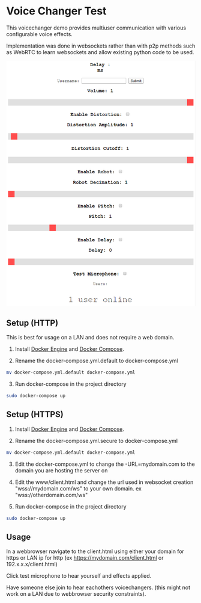 
# Voice Changer Test

This voicechanger demo provides multiuser communication with various configurable voice effects.

Implementation was done in websockets rather than with p2p methods such as WebRTC to learn websockets and allow existing python code to be used.

![Web UI](./voiceui.png)

## Setup (HTTP)

This is best for usage on a LAN and does not require a web domain. 

1.  Install [Docker Engine](https://docs.docker.com/engine/install/#server) and [Docker Compose](https://docs.docker.com/compose/install/).

2.  Rename the docker-compose.yml.default to docker-compose.yml

```bash
mv docker-compose.yml.default docker-compose.yml
```

3.  Run docker-compose in the project directory

```bash
sudo docker-compose up
```

## Setup (HTTPS) 

1.  Install [Docker Engine](https://docs.docker.com/engine/install/#server) and [Docker Compose](https://docs.docker.com/compose/install/).

2.  Rename the docker-compose.yml.secure to docker-compose.yml

```bash
mv docker-compose.yml.default docker-compose.yml
```

3.  Edit the docker-compose.yml to change the -URL=mydomain.com to the domain you are hosting the server on

4.  Edit the www/client.html and change the url used in websocket creation "wss://mydomain.com/ws" to your own domain. ex "wss://otherdomain.com/ws"

5.  Run docker-compose in the project directory

```bash
sudo docker-compose up
```

## Usage

In a webbrowser navigate to the client.html using either your domain for https or LAN ip for http (ex https://mydomain.com/client.html or 192.x.x.x/client.html)

Click test microphone to hear yourself and effects applied.

Have someone else join to hear eachothers voicechangers. (this might not work on a LAN due to webbrowser security constraints).
